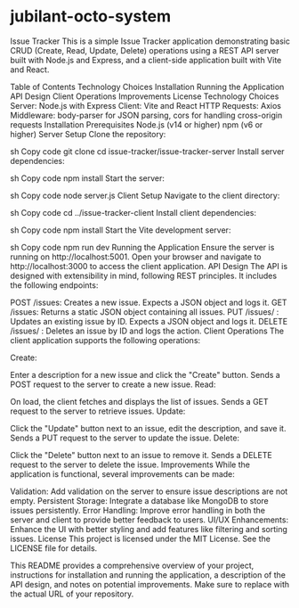 # jubilant-octo-system

Issue Tracker
This is a simple Issue Tracker application demonstrating basic CRUD (Create, Read, Update, Delete) operations using a REST API server built with Node.js and Express, and a client-side application built with Vite and React.

Table of Contents
Technology Choices
Installation
Running the Application
API Design
Client Operations
Improvements
License
Technology Choices
Server: Node.js with Express
Client: Vite and React
HTTP Requests: Axios
Middleware: body-parser for JSON parsing, cors for handling cross-origin requests
Installation
Prerequisites
Node.js (v14 or higher)
npm (v6 or higher)
Server Setup
Clone the repository:

sh
Copy code
git clone <repository-url>
cd issue-tracker/issue-tracker-server
Install server dependencies:

sh
Copy code
npm install
Start the server:

sh
Copy code
node server.js
Client Setup
Navigate to the client directory:

sh
Copy code
cd ../issue-tracker-client
Install client dependencies:

sh
Copy code
npm install
Start the Vite development server:

sh
Copy code
npm run dev
Running the Application
Ensure the server is running on http://localhost:5001.
Open your browser and navigate to http://localhost:3000 to access the client application.
API Design
The API is designed with extensibility in mind, following REST principles. It includes the following endpoints:

POST /issues: Creates a new issue. Expects a JSON object and logs it.
GET /issues: Returns a static JSON object containing all issues.
PUT /issues/
: Updates an existing issue by ID. Expects a JSON object and logs it.
DELETE /issues/
: Deletes an issue by ID and logs the action.
Client Operations
The client application supports the following operations:

Create:

Enter a description for a new issue and click the "Create" button.
Sends a POST request to the server to create a new issue.
Read:

On load, the client fetches and displays the list of issues.
Sends a GET request to the server to retrieve issues.
Update:

Click the "Update" button next to an issue, edit the description, and save it.
Sends a PUT request to the server to update the issue.
Delete:

Click the "Delete" button next to an issue to remove it.
Sends a DELETE request to the server to delete the issue.
Improvements
While the application is functional, several improvements can be made:

Validation: Add validation on the server to ensure issue descriptions are not empty.
Persistent Storage: Integrate a database like MongoDB to store issues persistently.
Error Handling: Improve error handling in both the server and client to provide better feedback to users.
UI/UX Enhancements: Enhance the UI with better styling and add features like filtering and sorting issues.
License
This project is licensed under the MIT License. See the LICENSE file for details.

This README provides a comprehensive overview of your project, instructions for installation and running the application, a description of the API design, and notes on potential improvements. Make sure to replace <repository-url> with the actual URL of your repository.
